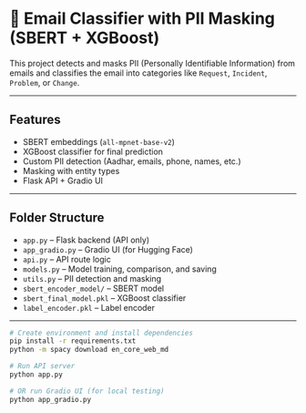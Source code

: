 # 📧 Email Classifier with PII Masking (SBERT + XGBoost)

This project detects and masks PII (Personally Identifiable Information) from emails and classifies the email into categories like `Request`, `Incident`, `Problem`, or `Change`.

---

##  Features

- SBERT embeddings (`all-mpnet-base-v2`)
- XGBoost classifier for final prediction
- Custom PII detection (Aadhar, emails, phone, names, etc.)
- Masking with entity types
- Flask API + Gradio UI

---

##  Folder Structure

- `app.py` – Flask backend (API only)
- `app_gradio.py` – Gradio UI (for Hugging Face)
- `api.py` – API route logic
- `models.py` – Model training, comparison, and saving
- `utils.py` – PII detection and masking
- `sbert_encoder_model/` – SBERT model
- `sbert_final_model.pkl` – XGBoost classifier
- `label_encoder.pkl` – Label encoder

---

```bash
# Create environment and install dependencies
pip install -r requirements.txt
python -m spacy download en_core_web_md

# Run API server
python app.py

# OR run Gradio UI (for local testing)
python app_gradio.py
